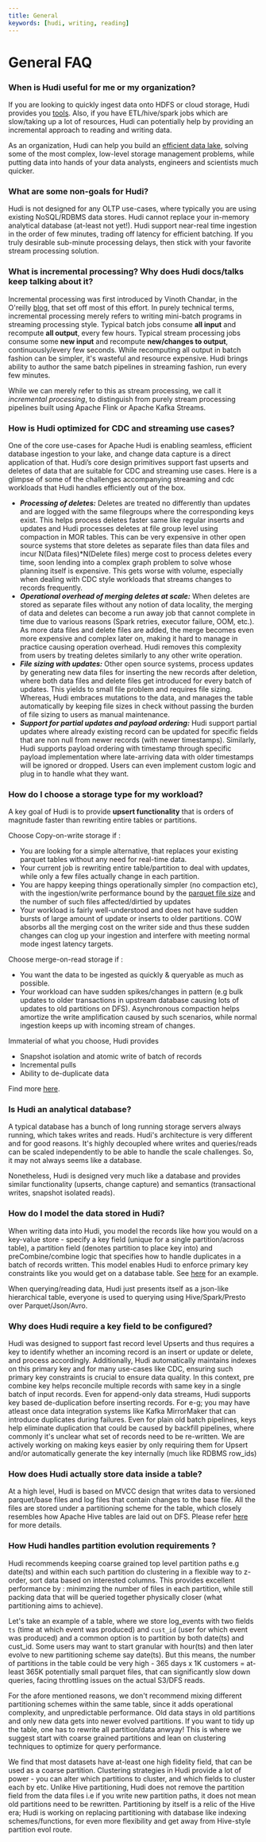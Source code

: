 ```yaml
---
title: General
keywords: [hudi, writing, reading]
---
```

# General FAQ

### When is Hudi useful for me or my organization?

If you are looking to quickly ingest data onto HDFS or cloud storage, Hudi provides you [tools](/docs/hoodie_streaming_ingestion). Also, if you have ETL/hive/spark jobs which are slow/taking up a lot of resources, Hudi can potentially help by providing an incremental approach to reading and writing data.

As an organization, Hudi can help you build an [efficient data lake](https://docs.google.com/presentation/d/1FHhsvh70ZP6xXlHdVsAI0g__B_6Mpto5KQFlZ0b8-mM/edit#slide=id.p), solving some of the most complex, low-level storage management problems, while putting data into hands of your data analysts, engineers and scientists much quicker.

### What are some non-goals for Hudi?

Hudi is not designed for any OLTP use-cases, where typically you are using existing NoSQL/RDBMS data stores. Hudi cannot replace your in-memory analytical database (at-least not yet!). Hudi support near-real time ingestion in the order of few minutes, trading off latency for efficient batching. If you truly desirable sub-minute processing delays, then stick with your favorite stream processing solution.

### What is incremental processing? Why does Hudi docs/talks keep talking about it?

Incremental processing was first introduced by Vinoth Chandar, in the O'reilly [blog](https://www.oreilly.com/content/ubers-case-for-incremental-processing-on-hadoop/), that set off most of this effort. In purely technical terms, incremental processing merely refers to writing mini-batch programs in streaming processing style. Typical batch jobs consume **all input** and recompute **all output**, every few hours. Typical stream processing jobs consume some **new input** and recompute **new/changes to output**, continuously/every few seconds. While recomputing all output in batch fashion can be simpler, it's wasteful and resource expensive. Hudi brings ability to author the same batch pipelines in streaming fashion, run every few minutes.

While we can merely refer to this as stream processing, we call it _incremental processing_, to distinguish from purely stream processing pipelines built using Apache Flink or Apache Kafka Streams.

### How is Hudi optimized for CDC and streaming use cases?

One of the core use-cases for Apache Hudi is enabling seamless, efficient database ingestion to your lake, and change data capture is a direct application of that. Hudi’s core design primitives support fast upserts and deletes of data that are suitable for CDC and streaming use cases. Here is a glimpse of some of the challenges accompanying streaming and cdc workloads that Hudi handles efficiently out of the box.

*   **_Processing of deletes:_** Deletes are treated no differently than updates and are logged with the same filegroups where the corresponding keys exist. This helps process deletes faster same like regular inserts and updates and Hudi processes deletes at file group level using compaction in MOR tables. This can be very expensive in other open source systems that store deletes as separate files than data files and incur N(Data files)*N(Delete files) merge cost to process deletes every time, soon lending into a complex graph problem to solve whose planning itself is expensive. This gets worse with volume, especially when dealing with CDC style workloads that streams changes to records frequently.
*   **_Operational overhead of merging deletes at scale:_** When deletes are stored as separate files without any notion of data locality, the merging of data and deletes can become a run away job that cannot complete in time due to various reasons (Spark retries, executor failure, OOM, etc.). As more data files and delete files are added, the merge becomes even more expensive and complex later on, making it hard to manage in practice causing operation overhead. Hudi removes this complexity from users by treating deletes similarly to any other write operation.
*   **_File sizing with updates:_** Other open source systems, process updates by generating new data files for inserting the new records after deletion, where both data files and delete files get introduced for every batch of updates. This yields to small file problem and requires file sizing. Whereas, Hudi embraces mutations to the data, and manages the table automatically by keeping file sizes in check without passing the burden of file sizing to users as manual maintenance.
*   **_Support for partial updates and payload ordering:_** Hudi support partial updates where already existing record can be updated for specific fields that are non null from newer records (with newer timestamps). Similarly, Hudi supports payload ordering with timestamp through specific payload implementation where late-arriving data with older timestamps will be ignored or dropped. Users can even implement custom logic and plug in to handle what they want.

### How do I choose a storage type for my workload?

A key goal of Hudi is to provide **upsert functionality** that is orders of magnitude faster than rewriting entire tables or partitions.

Choose Copy-on-write storage if :

*   You are looking for a simple alternative, that replaces your existing parquet tables without any need for real-time data.
*   Your current job is rewriting entire table/partition to deal with updates, while only a few files actually change in each partition.
*   You are happy keeping things operationally simpler (no compaction etc), with the ingestion/write performance bound by the [parquet file size](/docs/configurations#hoodieparquetmaxfilesize) and the number of such files affected/dirtied by updates
*   Your workload is fairly well-understood and does not have sudden bursts of large amount of update or inserts to older partitions. COW absorbs all the merging cost on the writer side and thus these sudden changes can clog up your ingestion and interfere with meeting normal mode ingest latency targets.

Choose merge-on-read storage if :

*   You want the data to be ingested as quickly & queryable as much as possible.
*   Your workload can have sudden spikes/changes in pattern (e.g bulk updates to older transactions in upstream database causing lots of updates to old partitions on DFS). Asynchronous compaction helps amortize the write amplification caused by such scenarios, while normal ingestion keeps up with incoming stream of changes.

Immaterial of what you choose, Hudi provides

*   Snapshot isolation and atomic write of batch of records
*   Incremental pulls
*   Ability to de-duplicate data

Find more [here](/docs/concepts/).

### Is Hudi an analytical database?

A typical database has a bunch of long running storage servers always running, which takes writes and reads. Hudi's architecture is very different and for good reasons. It's highly decoupled where writes and queries/reads can be scaled independently to be able to handle the scale challenges. So, it may not always seems like a database.

Nonetheless, Hudi is designed very much like a database and provides similar functionality (upserts, change capture) and semantics (transactional writes, snapshot isolated reads).

### How do I model the data stored in Hudi?

When writing data into Hudi, you model the records like how you would on a key-value store - specify a key field (unique for a single partition/across table), a partition field (denotes partition to place key into) and preCombine/combine logic that specifies how to handle duplicates in a batch of records written. This model enables Hudi to enforce primary key constraints like you would get on a database table. See [here](/docs/next/writing_data) for an example.

When querying/reading data, Hudi just presents itself as a json-like hierarchical table, everyone is used to querying using Hive/Spark/Presto over Parquet/Json/Avro.

### Why does Hudi require a key field to be configured?

Hudi was designed to support fast record level Upserts and thus requires a key to identify whether an incoming record is
an insert or update or delete, and process accordingly. Additionally, Hudi automatically maintains indexes on this primary
key and for many use-cases like CDC, ensuring such primary key constraints is crucial to ensure data quality. In this context,
pre combine key helps reconcile multiple records with same key in a single batch of input records. Even for append-only data
streams, Hudi supports key based de-duplication before inserting records. For e-g; you may have atleast once data integration
systems like Kafka MirrorMaker that can introduce duplicates during failures. Even for plain old batch pipelines, keys
help eliminate duplication that could be caused by backfill pipelines, where commonly it's unclear what set of records
need to be re-written. We are actively working on making keys easier by only requiring them for Upsert and/or automatically
generate the key internally (much like RDBMS row_ids)

### How does Hudi actually store data inside a table?

At a high level, Hudi is based on MVCC design that writes data to versioned parquet/base files and log files that contain changes to the base file. All the files are stored under a partitioning scheme for the table, which closely resembles how Apache Hive tables are laid out on DFS. Please refer [here](/docs/concepts/) for more details.

### How Hudi handles partition evolution requirements ?

Hudi recommends keeping coarse grained top level partition paths e.g date(ts) and within each such partition do clustering in a flexible way to z-order, sort data based on interested columns. This provides excellent performance by : minimzing the number of files in each partition, while still packing data that will be queried together physically closer (what partitioning aims to achieve).

Let's take an example of a table, where we store log_events with two fields `ts` (time at which event was produced) and `cust_id` (user for which event was produced) and a common option is to partition by both date(ts) and cust_id.
Some users may want to start granular with hour(ts) and then later evolve to new partitioning scheme say date(ts). But this means, the number of partitions in the table could be very high - 365 days x 1K customers = at-least 365K potentially small parquet files, that can significantly slow down queries, facing throttling issues on the actual S3/DFS reads.

For the afore mentioned reasons, we don't recommend mixing different partitioning schemes within the same table, since it adds operational complexity, and unpredictable performance.
Old data stays in old partitions and only new data gets into newer evolved partitions. If you want to tidy up the table, one has to rewrite all partition/data anwyay! This is where we suggest start with coarse grained partitions
and lean on clustering techniques to optimize for query performance.

We find that most datasets have at-least one high fidelity field, that can be used as a coarse partition. Clustering strategies in Hudi provide a lot of power - you can alter which partitions to cluster, and which fields to cluster each by etc.
Unlike Hive partitioning, Hudi does not remove the partition field from the data files i.e if you write new partition paths, it does not mean old partitions need to be rewritten.
Partitioning by itself is a relic of the Hive era; Hudi is working on replacing partitioning with database like indexing schemes/functions,
for even more flexibility and get away from Hive-style partition evol route.

